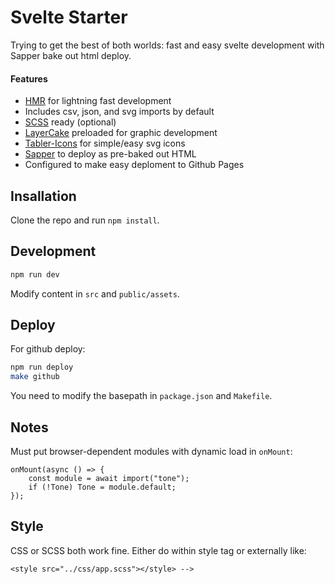 # Svelte Starter

Trying to get the best of both worlds: fast and easy svelte development with Sapper bake out html deploy.

#### Features

- [HMR](https://github.com/rixo/svelte-hmr) for lightning fast development
- Includes csv, json, and svg imports by default
- [SCSS](https://sass-lang.com/) ready (optional)
- [LayerCake](https://layercake.graphics/) preloaded for graphic development
- [Tabler-Icons](https://github.com/tabler/tabler-icons) for simple/easy svg icons
- [Sapper](https://sapper.svelte.dev/) to deploy as pre-baked out HTML
- Configured to make easy deploment to Github Pages

## Insallation

Clone the repo and run `npm install`.

## Development

```bash
npm run dev
```

Modify content in `src` and `public/assets`.

## Deploy

For github deploy:

```bash
npm run deploy
make github
```

You need to modify the basepath in `package.json` and `Makefile`.

## Notes

Must put browser-dependent modules with dynamic load in `onMount`:

```
onMount(async () => {
    const module = await import("tone");
    if (!Tone) Tone = module.default;
});
```

## Style

CSS or SCSS both work fine. Either do within style tag or externally like:

`<style src="../css/app.scss"></style> -->`
